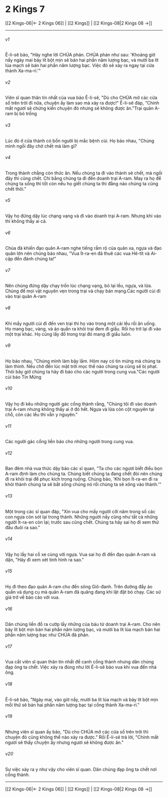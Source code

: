 # 2 Kings 7

[[2 Kings-06|← 2 Kings 06]] | [[2 Kings]] | [[2 Kings-08|2 Kings 08 →]]
***



###### v1 
Ê-li-sê bảo, "Hãy nghe lời CHÚA phán. CHÚA phán như sau: 'Khoảng giờ nầy ngày mai bảy lít bột mịn sẽ bán hai phần năm lượng bạc, và mười ba lít lúa mạch sẽ bán hai phần năm lượng bạc. Việc đó sẽ xảy ra ngay tại cửa thành Xa-ma-ri.'" 

###### v2 
Viên sĩ quan thân tín nhất của vua bảo Ê-li-sê, "Dù cho CHÚA mở các cửa sổ trên trời đi nữa, chuyện ấy làm sao mà xảy ra được!" Ê-li-sê đáp, "Chính mắt ngươi sẽ chứng kiến chuyện đó nhưng sẽ không được ăn."Trại quân A-ram bị bỏ trống 

###### v3 
Lúc đó ở cửa thành có bốn người bị mắc bệnh cùi. Họ bảo nhau, "Chúng mình ngồi đây chờ chết mà làm gì? 

###### v4 
Trong thành chẳng còn thức ăn. Nếu chúng ta đi vào thành sẽ chết, mà ngồi đây thì cũng chết. Chi bằng chúng ta đi đến doanh trại A-ram. May ra họ để chúng ta sống thì tốt còn nếu họ giết chúng ta thì đằng nào chúng ta cũng chết thôi." 

###### v5 
Vậy họ đứng dậy lúc chạng vạng và đi vào doanh trại A-ram. Nhưng khi vào thì không thấy ai cả. 

###### v6 
Chúa đã khiến đạo quân A-ram nghe tiếng rầm rộ của quân xa, ngựa và đạo quân lớn nên chúng bảo nhau, "Vua Ít-ra-en đã thuê các vua Hê-tít và Ai-cập đến đánh chúng ta!" 

###### v7 
Nên chúng đứng dậy chạy trốn lúc chạng vạng, bỏ lại lều, ngựa, và lừa. Chúng để mọi vật nguyên vẹn trong trại và chạy bán mạng.Các người cùi đi vào trại quân A-ram 

###### v8 
Khi mấy người cùi đi đến ven trại thì họ vào trong một cái lều rồi ăn uống. Họ mang bạc, vàng, và áo quần ra khỏi trại đem đi giấu. Rồi họ trở lại đi vào một trại khác. Họ cũng lấy đồ trong trại đó mang đi giấu luôn. 

###### v9 
Họ bảo nhau, "Chúng mình làm bậy lắm. Hôm nay có tin mừng mà chúng ta làm thinh. Nếu chờ đến lúc mặt trời mọc thế nào chúng ta cũng sẽ bị phạt. Thôi bây giờ chúng ta hãy đi báo cho các người trong cung vua."Các người cùi báo Tin Mừng 

###### v10 
Vậy họ đi kêu những người gác cổng thành rằng, "Chúng tôi đi vào doanh trại A-ram nhưng không thấy ai ở đó hết. Ngựa và lừa còn cột nguyên tại chỗ, còn các lều thì vẫn y nguyên." 

###### v11 
Các người gác cổng liền báo cho những người trong cung vua. 

###### v12 
Ban đêm nhà vua thức dậy bảo các sĩ quan, "Ta cho các ngươi biết điều bọn A-ram định làm cho chúng ta. Chúng biết chúng ta đang chết đói nên chúng đi ra khỏi trại để phục kích trong ruộng. Chúng bảo, 'Khi bọn Ít-ra-en đi ra khỏi thành chúng ta sẽ bắt sống chúng nó rồi chúng ta sẽ xông vào thành.'" 

###### v13 
Một trong các sĩ quan đáp, "Xin vua cho mấy người cỡi năm trong số các con ngựa còn sót lại trong thành. Những người nầy cũng như tất cả những người Ít-ra-en còn lại; trước sau cũng chết. Chúng ta hãy sai họ đi xem thử đầu đuôi ra sao." 

###### v14 
Vậy họ lấy hai cỗ xe cùng với ngựa. Vua sai họ đi đến đạo quân A-ram và dặn, "Hãy đi xem xét tình hình ra sao." 

###### v15 
Họ đi theo đạo quân A-ram cho đến sông Giô-đanh. Trên đường đầy áo quần và dụng cụ mà quân A-ram đã quăng đang khi lật đật bỏ chạy. Các sứ giả trở về báo cáo với vua. 

###### v16 
Dân chúng liền đổ ra cướp lấy những của báu từ doanh trại A-ram. Cho nên bảy lít bột mịn bán hai phần năm lượng bạc, và mười ba lít lúa mạch bán hai phần năm lượng bạc như CHÚA đã phán. 

###### v17 
Vua cắt viên sĩ quan thân tín nhất để canh cổng thành nhưng dân chúng đạp ông ta chết. Việc xảy ra đúng như lời Ê-li-sê bảo vua khi vua đến nhà ông. 

###### v18 
Ê-li-sê bảo, "Ngày mai, vào giờ nầy, mười ba lít lúa mạch và bảy lít bột mịn mỗi thứ sẽ bán hai phần năm lượng bạc tại cổng thành Xa-ma-ri." 

###### v19 
Nhưng viên sĩ quan ấy bảo, "Dù cho CHÚA mở các cửa sổ trên trời thì chuyện đó cũng không thể nào xảy ra được." Rồi Ê-li-sê trả lời, "Chính mắt ngươi sẽ thấy chuyện ấy nhưng ngươi sẽ không được ăn." 

###### v20 
Sự việc xảy ra y như vậy cho viên sĩ quan. Dân chúng đạp ông ta chết nơi cổng thành.

***
[[2 Kings-06|← 2 Kings 06]] | [[2 Kings]] | [[2 Kings-08|2 Kings 08 →]]
